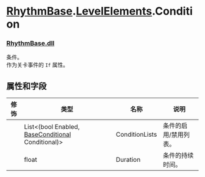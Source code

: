 # [RhythmBase](../../RhythmToolkit.md).[LevelElements](../namespace/LevelElements.md).Condition  
### [RhythmBase.dll](../assembly/RhythmBase.md)
条件。  
作为关卡事件的 `If` 属性。

## 属性和字段

修饰 | 类型 | 名称 | 说明
-|-|-|-
| | List\<(bool Enabled, [BaseConditional](../class/BaseConditional.md) Conditional)\> | ConditionLists | 条件的启用/禁用列表。
| | float | Duration | 条件的持续时间。